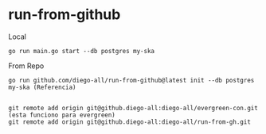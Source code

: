 # run-from-github

Local

    go run main.go start --db postgres my-ska

From Repo

    go run github.com/diego-all/run-from-github@latest init --db postgres my-ska (Referencia)


    git remote add origin git@github.diego-all:diego-all/evergreen-con.git  (esta funciono para evergreen)
    git remote add origin git@github.diego-all:diego-all/run-from-gh.git


